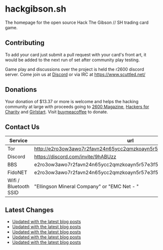 # hackgibson.sh
The homepage for the open source Hack The Gibson // SH trading card game.


## Contributing

To add your card just submit a pull request with your card's front art, it would be added to the next run of set after community play testing.

Game play and discussions over the project is held the r2600 discord server. Come join us at [Discord](https://discord.com/invite/9hABUzz) or via IRC at https://www.scuttled.net/


## Donations

Your donation of $13.37 or more is welcome and helps the hacking community at large with proceeds going to [2600 Magazine](https://2600.com/), [Hackers for Charity](https://hackersforcharity.org) and [Girlstart](https://girlstart.org).  Visit [buymeacoffee](https://www.buymeacoffee.com/hackgibson.sh) to donate.


## Contact Us

Service | url
-|-
Tor | http://e2ro3ow3awo7r2favn24n65ycc2qmzkoayn5r57e3f56nvjwdcgg32ad.onion
Discord | https://discord.com/invite/9hABUzz
BBS | e2ro3ow3awo7r2favn24n65ycc2qmzkoayn5r57e3f56nvjwdcgg32ad.onion:23
FidoNET | e2ro3ow3awo7r2favn24n65ycc2qmzkoayn5r57e3f56nvjwdcgg32ad.onion:24554
Wifi / Bluetooth SSID | "Ellingson Mineral Company" or "EMC Net - <fidonet address>"

## Latest Changes
<!-- BLOG-POST-LIST:START -->
- [Updated with the latest blog posts](https://github.com/DFW2600/hackgibson.sh/commit/2ead3ac4670ce7931c32a2a05432fe0382e15ec3)
- [Updated with the latest blog posts](https://github.com/DFW2600/hackgibson.sh/commit/e670ba6e30dba10c5072e6d6f1aa9e13dc2dfb95)
- [Updated with the latest blog posts](https://github.com/DFW2600/hackgibson.sh/commit/367a906a7e81be70ea2b8f69f319a5ccf93a4d2e)
- [Updated with the latest blog posts](https://github.com/DFW2600/hackgibson.sh/commit/0c24504f74e65b3bf01f79b345898297a752339d)
- [Updated with the latest blog posts](https://github.com/DFW2600/hackgibson.sh/commit/da602887e3b44fdc9683e9f84afd7f972238c439)
<!-- BLOG-POST-LIST:END -->
